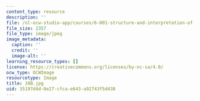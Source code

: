```yaml
---
content_type: resource
description: ''
file: /ol-ocw-studio-app/courses/6-001-structure-and-interpretation-of-computer-programs-spring-2005/35197d4d0e27cfcae643a92743f5d438_10B.jpg
file_size: 2357
file_type: image/jpeg
image_metadata:
  caption: ''
  credit: ''
  image-alt: ''
learning_resource_types: []
license: https://creativecommons.org/licenses/by-nc-sa/4.0/
ocw_type: OCWImage
resourcetype: Image
title: 10B.jpg
uid: 35197d4d-0e27-cfca-e643-a92743f5d438
---
```

